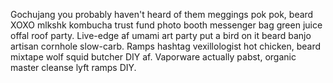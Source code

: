 Gochujang you probably haven't heard of them meggings pok pok, beard XOXO mlkshk kombucha trust fund photo booth messenger bag green juice offal roof party. Live-edge af umami art party put a bird on it beard banjo artisan cornhole slow-carb. Ramps hashtag vexillologist hot chicken, beard mixtape wolf squid butcher DIY af. Vaporware actually pabst, organic master cleanse lyft ramps DIY.
